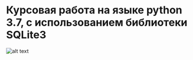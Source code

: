 # Курсовая работа на языке python 3.7, с использованием библиотеки SQLite3
![alt text](https://github.com/Kladmen228/kurs_work-PP/blob/master/images/kurs.png)
